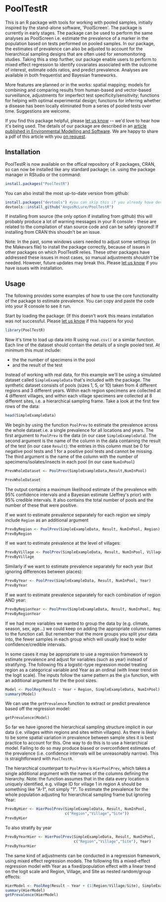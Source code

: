 # PoolTestR
This is an R package with tools for working with pooled samples, initially inspired by the stand-alone software, 'PoolScreen'. The package is currently in early stages. The package can be used to perform the same analyses as PoolScreen i.e. estimate the prevalence of a marker in the population based on tests performed on pooled samples. In our package, the estimates of prevalence can also be adjusted to account for the hierarchical sampling designs that are often used for xenomonitoring studies. Taking this a step further, our package enable users to perform to mixed effect regression to identify covariates associated with the outcome of interest, estimate odds ratios, and predict prevalence. Analyses are available in both frequentist and Bayesian frameworks. 

More features are planned or in the works: spatial mapping; models for combining and comparing results from human-based and vector-based surveillance, adjustments for imperfect test specificity/sensitivity; functions for helping with optimal experimental design; functions for inferring whether a disease has been locally eliminated from a series of pooled tests over time. Suggestions are welcome.

If you find this package helpful, please [let us know](mailto:angus.mclure@anu.edu.au) -- we'd love to hear how it's being used. The details of our package are described in an [article published in Environmental Modelling and Software](https://doi.org/10.1016/j.envsoft.2021.105158). We are happy to share a pdf of this article with you [on request](mailto:angus.mclure@anu.edu.au).

## Installation

PoolTestR is now available on the offical repository of R packages, CRAN, so can now be installed like any standard package; i.e. using the package manager in RStudio or the command:

```R
install.packages("PoolTestR")
```

You can also install the most up-to-date version from github:

```R
install.packages("devtools") #you can skip this if you already have devtools installed
devtools::install_github("AngusMcLure/PoolTestR")
```

If installing from source (the only option if installing from github) this will probably produce a lot of warning messages in your R console - these are related to the compilation of stan source code and can be safely ignored! If installing from CRAN this shoudn't be an issue.

Note: In the past, some windows users needed to adjust some settings (in the Makevars file) to install the package correctly, because of issues in other packages on which PoolTestR relies. These other packages have addressed these issues in most cases, so manual adjustments *shouldn't* be needed. However, future updates may break this. Please [let us know](mailto:angus.mclure@anu.edu.au) if you have issues with installation. 

## Usage

The following provides some examples of how to use the core functionality of the package to estimate prevalence. You can copy and paste the code into your R console to see it run.

Start by loading the package: (If this doesn't work this means installation was not successful. Please [let us know](mailto:angus.mclure@anu.edu.au) if this happens for you)
```R
library(PoolTestR)
```

Now it's time to load up data into R using `read.csv()` or a similar function. Each line of the dataset should contain the details of a single pooled test. At minimum this must include:
 * the the number of specimens in the pool
 * and the result of the test

Instead of working with real data, for this example we'll be using a simulated dataset called ```SimpleExampleData``` that's included with the package. The synthetic dataset consists of pools (sizes 1, 5, or 10) taken from 4 different regions and 3 different years. Within each region specimens are collected at 4 different villages, and within each village specimens are collected at 8 different sites, i.e. a hierarchical sampling frame. Take a look at the first few rows of the data:

```R
head(SimpleExampleData)
```

We begin by using the function ```PoolPrev``` to estimate the prevalence across the whole dataset i.e. a single prevalence for all locations and years. The first argument to ```PoolPrev``` is the data (in our case ```SimpleExampleData```). The second argument is the name of the column in the data containing the result of the test (in our case ```Result```): the entries in this column must be 0 for negative pool tests and 1 for a positive pool tests and cannot be missing. The third argument is the name of the column with the number of specimens/isolates/insects in each pool (in our case ```NumInPool```)

```R
PrevWholeDataset <- PoolPrev(SimpleExampleData,Result,NumInPool)

PrevWholeDataset 
```
The output contains a maximum likelihood estimate of the prevalence with 95% confidence intervals and a Bayesian estimate (Jeffrey's prior) with 95% credible intervals. It also contains the total number of pools and the number of these that were positive.

If we want to estimate prevalence separately for each region we simply include ```Region``` as an additional argument
```R
PrevByRegion <- PoolPrev(SimpleExampleData, Result, NumInPool, Region)
PrevByRegion
```
If we want to estimate prevalence at the level of villages:
```R
PrevByVillage <- PoolPrev(SimpleExampleData, Result, NumInPool, Village)
PrevByVillage
```
Similarly if we want to estimate prevalence separately for each year (but ignoring differences between places):
```R
PrevByYear <- PoolPrev(SimpleExampleData, Result, NumInPool, Year)
PrevByYear
```
If we want to estimate prevalence separately for each combination of region AND year:
```R
PrevByRegionYear <- PoolPrev(SimpleExampleData, Result, NumInPool, Region, Year)
PrevByRegionYear
```

If we had more variables we wanted to group the data by (e.g. climate, season, sex, age...) we could keep on adding the appropriate column names to the function call. But remember that the more groups you split your data into, the fewer samples in each group which will usually lead to wider confidence/credible intervals.

In some cases it may be appropriate to use a regression framework to estimate prevalence and adjust for variables (such as year) instead of stratifying. The following fits a logistic-type regression model treating region as a categorical variable and Year as an ordinal (with linear trend on the logit scale). The inputs follow the same pattern as the ```glm``` function, with an additional argument for the the pool sizes.

```R
Model <- PoolReg(Result ~ Year + Region, SimpleExampleData, NumInPool)
summary(Model)
```

We can use the ```getPrevalence``` function to extract or predict prevalence based off the regression model:
```
getPrevalence(Model)
```

So far we have ignored the hierarchical sampling structure implicit in our data (i.e. villages within regions and sites within villages). As there is likely to be some spatial variation in prevalence between sample sites it is best practice to account for this. One way to do this is to use a hierarchical model. Failing to do so may produce biased or overconfident estimates of the prevalence (i.e. confidence intervals will be unreasonably narrow). This is straightforward with ```PoolTestR```.

The hierarchical counterpart to ```PoolPrev``` is ```HierPoolPrev```, which takes a single additional argument with the names of the columns defining the hierarchy. Note: the function assumes that in the data every location is uniquely identified, e.g. village ID for village 1 in region A should be something like "A-1", not simply "1". To estimate the prevalence for the whole population adjusting for hierarchical sampling frame but ignoring Year:

```R
PrevByHier <- HierPoolPrev(SimpleExampleData, Result, NumInPool,
                           c("Region","Village","Site"))
PrevByHier
```

To also stratify by year

```R
PrevByYearHier <- HierPoolPrev(SimpleExampleData, Result, NumInPool, 
                               c("Region","Village","Site"), Year)
PrevByYearHier
```

The same kind of adjustments can be conducted in a regression framework, using mixed effect regression models. The following fits a mixed-effect regression model with Year as a fixed/population effect with a linear trend on the logit scale and Region, Village, and Site as nested random/group effects:

```R
HierModel <- PoolReg(Result ~ Year + (1|Region/Village/Site), SimpleExampleData, NumInPool)
summary(HierModel)
getPrevalence(HierModel)
```



